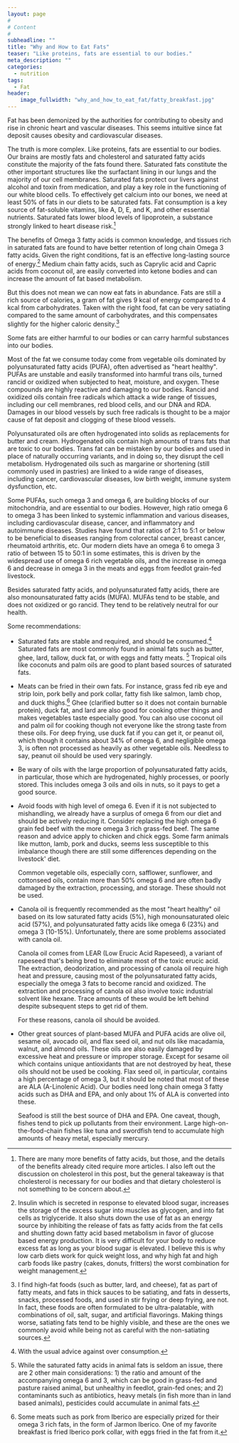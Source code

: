 ```yaml
---
layout: page
#
# Content
#
subheadline: ""
title: "Why and How to Eat Fats"
teaser: "Like proteins, fats are essential to our bodies."
meta_description: ""
categories:
  - nutrition
tags:
  - Fat
header:
    image_fullwidth: "why_and_how_to_eat_fat/fatty_breakfast.jpg"
---
```

Fat has been demonized by the authorities for contributing to obesity and rise in chronic heart and vascular diseases.
This seems intuitive since fat deposit causes obesity and cardiovascular diseases.
<!--more-->

The truth is more complex.
Like proteins, fats are essential to our bodies.
Our brains are mostly fats and cholesterol and saturated fatty acids constitute the majority of the fats found there.
Saturated fats constitute the other important structures like the surfactant lining in our lungs and the majority of our cell membranes.
Saturated fats protect our livers against alcohol and toxin from medication, and play a key role in the functioning of our white blood cells.
To effectively get calcium into our bones, we need at least 50% of fats in our diets to be saturated fats.
Fat consumption is a key source of fat-soluble vitamins, like A, D, E, and K, and other essential nutrients.
Saturated fats lower blood levels of lipoprotein, a substance strongly linked to heart disease risk.[^fat-more]

The benefits of Omega 3 fatty acids is common knowledge, and tissues rich in saturated fats are found to have better retention of long chain Omega 3 fatty acids.
Given the right conditions, fat is an effective long-lasting source of energy.[^sugar-fat]
Medium chain fatty acids, such as Caprylic acid and Capric acids from coconut oil, are easily converted into ketone bodies and can increase the amount of fat based metabolism.

But this does not mean we can now eat fats in abundance.
Fats are still a rich source of calories, a gram of fat gives 9 kcal of energy compared to 4 kcal from carbohydrates.
Taken with the right food, fat can be very satiating compared to the same amount of carbohydrates, and this compensates slightly for the higher caloric density.[^satiety]

Some fats are either harmful to our bodies or can carry harmful substances into our bodies.

Most of the fat we consume today come from vegetable oils dominated by polyunsaturated fatty acids (PUFA), often advertised as "heart healthy".
PUFAs are unstable and easily transformed into harmful trans oils, turned rancid or oxidized when subjected to heat, moisture, and oxygen.
These compounds are highly reactive and damaging to our bodies.
Rancid and oxidized oils contain free radicals which attack a wide range of tissues, including our cell membranes, red blood cells, and our DNA and RDA.
Damages in our blood vessels by such free radicals is thought to be a major cause of fat deposit and clogging of these blood vessels.

Polyunsaturated oils are often hydrogenated into solids as replacements for butter and cream.
Hydrogenated oils contain high amounts of trans fats that are toxic to our bodies.
Trans fat can be mistaken by our bodies and used in place of naturally occurring variants, and in doing so, they disrupt the cell metabolism.
Hydrogenated oils such as margarine or shortening (still commonly used in pastries) are linked to a wide range of diseases, including cancer, cardiovascular diseases, low birth weight, immune system dysfunction, etc.

Some PUFAs, such omega 3 and omega 6, are building blocks of our mitochondria, and are essential to our bodies.
However, high ratio omega 6 to omega 3 has been linked to systemic inflammation and various diseases, including cardiovascular disease, cancer, and inflammatory and autoimmune diseases.
Studies have found that ratios of 2:1 to 5:1 or below to be beneficial to diseases ranging from colorectal cancer, breast cancer, rheumatoid arthritis, etc.
Our modern diets have an omega 6 to omega 3 ratio of between 15 to 50:1 in some estimates, this is driven by the widespread use of omega 6 rich vegetable oils, and the increase in omega 6 and decrease in omega 3 in the meats and eggs from feedlot grain-fed livestock.

Besides saturated fatty acids, and polyunsaturated fatty acids, there are also monounsaturated fatty acids (MUFA). MUFAs tend to be stable, and does not oxidized or go rancid. They tend to be relatively neutral for our health.

Some recommendations:

* Saturated fats are stable and required, and should be consumed.[^overconsumtpion] Saturated fats are most commonly found in animal fats such as butter, ghee, lard, tallow, duck fat, or with eggs and fatty meats. [^animal-fats] Tropical oils like coconuts and palm oils are good to plant based sources of saturated fats.

* Meats can be fried in their own fats. For instance, grass fed rib eye and strip loin, pork belly and pork collar, fatty fish like salmon, lamb chop, and duck thighs.[^iberico] Ghee (clarified butter so it does not contain burnable protein), duck fat, and lard are also good for cooking other things and makes vegetables taste especially good.  You can also use coconut oil and palm oil for cooking though not everyone like the strong taste from these oils. For deep frying, use duck fat if you can get it, or peanut oil, which though it contains about 34% of omega 6, and negligible omega 3, is often not processed as heavily as other vegetable oils. Needless to say, peanut oil should be used very sparingly.

* Be wary of oils with the large proportion of polyunsaturated fatty acids, in particular, those which are hydrogenated, highly processes, or poorly stored. This includes omega 3 oils and oils in nuts, so it pays to get a good source.

* Avoid foods with high level of omega 6. Even if it is not subjected to mishandling, we already have a surplus of omega 6 from our diet and should be actively reducing it. Consider replacing the high omega 6 grain fed beef with the more omega 3 rich grass-fed beef. The same reason and advice apply to chicken and chick eggs. Some farm animals like mutton, lamb, pork and ducks, seems less susceptible to this imbalance though there are still some differences depending on the livestock' diet.

  Common vegetable oils, especially corn, safflower, sunflower, and cottonseed oils, contain more than 50% omega 6 and are often badly damaged by the extraction, processing, and storage. These should not be used.

* Canola oil is frequently recommended as the most "heart healthy" oil based on its low saturated fatty acids (5%),  high monounsaturated oleic acid (57%), and polyunsaturated fatty acids like omega 6 (23%) and omega 3 (10-15%). Unfortunately, there are some problems associated with canola oil.

  Canola oil comes from LEAR (Low Erucic Acid Rapeseed), a variant of rapeseed that's being bred to eliminate most of the toxic erucic acid. The extraction, deodorization, and processing of canola oil require high heat and pressure, causing most of the polyunsaturated fatty acids, especially the omega 3 fats to become rancid and oxidized. The extraction and processing of canola oil also involve toxic industrial solvent like hexane. Trace amounts of these would be left behind despite subsequent steps to get rid of them.
  
  For these reasons, canola oil should be avoided.

* Other great sources of plant-based MUFA and PUFA acids are olive oil, sesame oil, avocado oil, and flax seed oil, and nut oils like macadamia, walnut, and almond oils. These oils are also easily damaged by excessive heat and pressure or improper storage. Except for sesame oil which contains unique antioxidants that are not destroyed by heat, these oils should not be used be cooking. Flax seed oil, in particular, contains a high percentage of omega 3, but it should be noted that most of these are ALA (A-Linolenic Acid). Our bodies need long chain omega 3 fatty acids such as DHA and EPA, and only about 1% of ALA is converted into these.

  Seafood is still the best source of DHA and EPA. One caveat, though, fishes tend to pick up pollutants from their environment. Large high-on-the-food-chain fishes like tuna and swordfish tend to accumulate high amounts of heavy metal, especially mercury.


[^overconsumtpion]: With the usual advice against over consumption.

[^fat-more]: There are many more benefits of fatty acids, but those, and the details of the benefits already cited require more articles. I also left out the discussion on cholesterol in this post, but the general takeaway is that cholesterol is necessary for our bodies and that dietary cholesterol is not something to be concern about.

[^sugar-fat]: Insulin which is secreted in response to elevated blood sugar, increases the storage of the excess sugar into muscles as glycogen, and into fat cells as triglyceride. It also shuts down the use of fat as an energy source by inhibiting the release of fats as fatty acids from the fat cells and shutting down fatty acid based metabolism in favor of glucose based energy production. It is very difficult for your body to reduce excess fat as long as your blood sugar is elevated. I believe this is why low carb diets work for quick weight loss, and why high fat and high carb foods like pastry (cakes, donuts, fritters) the worst combination for weight management.

[^satiety]: I find high-fat foods (such as butter, lard, and cheese), fat as part of fatty meats, and fats in thick sauces to be satiating, and fats in desserts, snacks, processed foods, and used in stir frying or deep frying, are not. In fact, these foods are often formulated to be ultra-palatable, with combinations of oil, salt, sugar, and artificial flavorings. Making things worse, satiating fats tend to be highly visible, and these are the ones we commonly avoid while being not as careful with the non-satiating sources.

[^animal-fats]: While the saturated fatty acids in animal fats is seldom an issue, there are 2 other main considerations: 1) the ratio and amount of the accompanying omega 6 and 3, which can be good in grass-fed and pasture raised animal, but unhealthy in feedlot, grain-fed ones; and 2) contaminants such as antibiotics, heavy metals (in fish more than in land based animals), pesticides could accumulate in animal fats.

[^iberico]: Some meats such as pork from Iberico are especially prized for their omega 3 rich fats, in the form of Jarmon Iberico. One of my favorite breakfast is fried Iberico pork collar, with eggs fried in the fat from it.